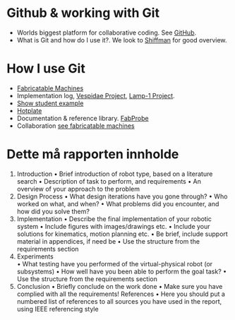 # Github & working with Git

- Worlds biggest platform for collaborative coding. See [GitHub](https://github.com). 
- What is Git and how do I use it?. We look to [Shiffman](https://www.youtube.com/watch?v=BCQHnlnPusY&list=PLRqwX-V7Uu6ZF9C0YMKuns9sLDzK6zoiV) for good overview. 
 
# How I use Git


- [Fabricatable Machines](https://github.com/fellesverkstedet/fabricatable-machines)
- Implementation log, [Vespidae Project](https://github.com/frikkfossdal/Vespidae/tree/main/developLog), [Lamp-1 Project](https://github.com/frikkfossdal/lamp-1).
- [Show student example](https://github.com/BendickMH/Bachelor-Fres)
- [Hotplate](https://gitlab.cba.mit.edu/jakeread/clank-stretch)
- Documentation & reference library. [FabProbe](https://github.com/frikkfossdal/fabProbe)
- Collaboration [see fabricatable machines](https://github.com/frikkfossdal/fabricatable-machines)


# Dette må rapporten innholde

1. Introduction 
• Brief introduction of robot type, based on a literature search 
• Description of task to perform, and requirements 
• An overview of your approach to the problem 
2. Design Process 
• What design iterations have you gone through? 
• Who worked on what, and when? 
• What problems did you encounter, and how did you solve them? 
3. Implementation 
• Describe the final implementation of your robotic system 
• Include figures with images/drawings etc. 
• Include your solutions for kinematics, motion planning etc. 
• Be brief, include support material in appendices, if need be 
• Use the structure from the requirements section 
4. Experiments  
• What testing have you performed of the virtual-physical robot (or subsystems) 
• How well have you been able to perform the goal task? 
• Use the structure from the requirements section 
5. Conclusion 
• Briefly conclude on the work done 
• Make sure you have complied with all the requirements! 
References 
• Here you should put a numbered list of references to all sources you have used in 
the report, using IEEE referencing style

